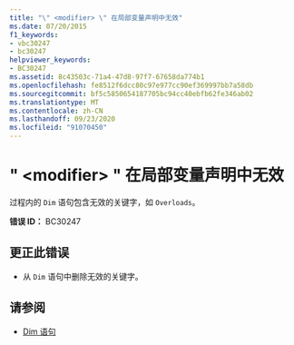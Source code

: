 ```yaml
---
title: "\" <modifier> \" 在局部变量声明中无效"
ms.date: 07/20/2015
f1_keywords:
- vbc30247
- bc30247
helpviewer_keywords:
- BC30247
ms.assetid: 8c43503c-71a4-47d8-97f7-67658da774b1
ms.openlocfilehash: fe8512f6dcc80c97e977cc90ef369997bb7a58db
ms.sourcegitcommit: bf5c5850654187705bc94cc40ebfb62fe346ab02
ms.translationtype: MT
ms.contentlocale: zh-CN
ms.lasthandoff: 09/23/2020
ms.locfileid: "91070450"
---
```

# <a name="modifier-is-not-valid-on-a-local-variable-declaration"></a>" \<modifier> " 在局部变量声明中无效

过程内的 `Dim` 语句包含无效的关键字，如 `Overloads`。  
  
 **错误 ID：** BC30247  
  
## <a name="to-correct-this-error"></a>更正此错误  
  
- 从 `Dim` 语句中删除无效的关键字。  
  
## <a name="see-also"></a>请参阅

- [Dim 语句](../language-reference/statements/dim-statement.md)
